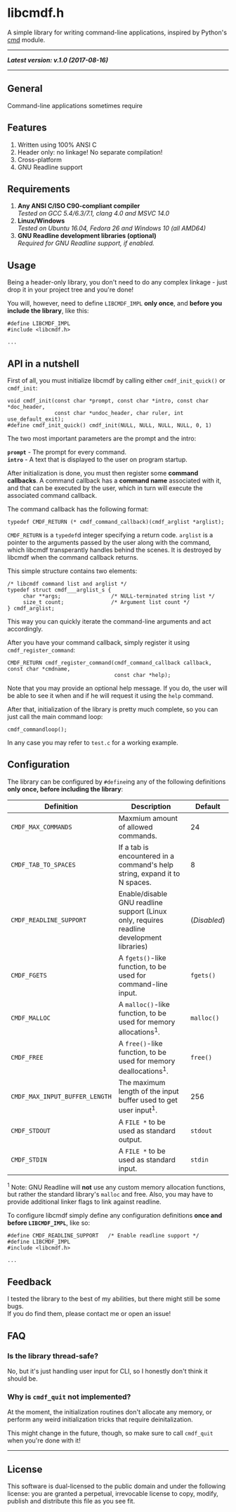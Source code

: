 libcmdf.h
=============
A simple library for writing command-line applications, inspired by Python's [cmd](https://docs.python.org/3/library/cmd.html) module.

----------------------------------------------

***Latest version: v.1.0 (2017-08-16)***

----------------------------------------------

General
-------------------
Command-line applications sometimes require 

Features
--------
1. Written using 100% ANSI C
2. Header only: no linkage! No separate compilation!
3. Cross-platform
4. GNU Readline support

Requirements
------------
1. **Any ANSI C/ISO C90-compliant compiler**
<br />*Tested on GCC 5.4/6.3/7.1, clang 4.0 and MSVC 14.0*
2. **Linux/Windows**
<br />*Tested on Ubuntu 16.04, Fedora 26 and Windows 10 (all AMD64)*
3. **GNU Readline development libraries (optional)**
<br />*Required for GNU Readline support, if enabled.*

Usage
------
Being a header-only library, you don't need to do any complex linkage - just drop it in your project tree and you're done!

You will, however, need to define <code>LIBCMDF_IMPL</code> **only once**, and **before you include the library**, like this:

```
#define LIBCMDF_IMPL
#include <libcmdf.h>

...
```

API in a nutshell
--------------------
First of all, you must initialize libcmdf by calling either `cmdf_init_quick()` or `cmdf_init`:
```
void cmdf_init(const char *prompt, const char *intro, const char *doc_header,
               const char *undoc_header, char ruler, int use_default_exit);
#define cmdf_init_quick() cmdf_init(NULL, NULL, NULL, NULL, 0, 1)
```

The two most important parameters are the prompt and the intro:

**<code>prompt</code>** - The prompt for every command. <br />
**<code>intro</code>** - A text that is displayed to the user on program startup. <br />

After initialization is done, you must then register some **command callbacks**.
A command callback has a **command name** associated with it, and that can be executed
by the user, which in turn will execute the associated command callback.

The command callback has the following format:
```
typedef CMDF_RETURN (* cmdf_command_callback)(cmdf_arglist *arglist);
```

<code>CMDF_RETURN</code> is a <code>typedef</code>d integer specifying a return code.
<code>arglist</code> is a pointer to the arguments passed by the user along with the command,
which libcmdf transperantly handles behind the scenes. It is destroyed by libcmdf when the command callback
returns.

This simple structure contains two elements:
```
/* libcmdf command list and arglist */
typedef struct cmdf___arglist_s {
     char **args;                /* NULL-terminated string list */
     size_t count;               /* Argument list count */
} cmdf_arglist;

```

This way you can quickly iterate the command-line arguments and act accordingly.

After you have your command callback, simply register it using `cmdf_register_command`:
```
CMDF_RETURN cmdf_register_command(cmdf_command_callback callback, const char *cmdname,
                                  const char *help);
```

Note that you may provide an optional help message. If you do, the user will be able to see it when and if
he will request it using the `help` command.

After that, initialization of the library is pretty much complete, so you can just call the main command loop:
```
cmdf_commandloop();
```

In any case you may refer to <code>test.c</code> for a working example.


Configuration
---------------
The library can be configured by <code>#define</code>ing any of the following definitions **only once, before including the library**:
<br />

|Definition|Description|Default|
|----------|-----------|-------|
|<code>CMDF_MAX_COMMANDS</code>|Maxmium amount of allowed commands.|24|
|<code>CMDF_TAB_TO_SPACES</code>|If a tab is encountered in a command's help string, expand it to N spaces.|8|
|<code>CMDF_READLINE_SUPPORT</code>|Enable/disable GNU readline support (Linux only, requires readline development libraries)|(*Disabled*)|
|<code>CMDF_FGETS</code>|A <code>fgets()</code>-like function, to be used for command-line input.|<code>fgets()</code>|
|<code>CMDF_MALLOC</code>|A <code>malloc()</code>-like function, to be used for memory allocations<sup>1</sup>.|<code>malloc()</code>|
|<code>CMDF_FREE</code>|A <code>free()</code>-like function, to be used for memory deallocations<sup>1</sup>.|<code>free()</code>|
|<code>CMDF_MAX_INPUT_BUFFER_LENGTH</code>|The maximum length of the input buffer used to get user input<sup>1</sup>.|256|
|<code>CMDF_STDOUT</code>|A <code>FILE *</code> to be used as standard output.|<code>stdout</code>|
|<code>CMDF_STDIN</code>|A <code>FILE *</code> to be used as standard input.|<code>stdin</code>|

<sup>1</sup> Note: GNU Readline will **not** use any custom memory allocation functions, but rather the standard library's <code>malloc</code> and </code>free</code>. Also, you may have to provide additional linker flags to link against readline.

To configure libcmdf simply define any configuration definitions **once and before <code>LIBCMDF_IMPL</code>**, like so:
```
#define CMDF_READLINE_SUPPORT   /* Enable readline support */
#define LIBCMDF_IMPL
#include <libcmdf.h>

...
```

Feedback
---------
I tested the library to the best of my abilities, but there might still be some bugs. <br />
If you do find them, please contact me or open an issue!

FAQ
----
### Is the library thread-safe?
No, but it's just handling user input for CLI, so I honestly don't think it should be.

### Why is <code>cmdf_quit</code> not implemented?
At the moment, the initialization routines don't allocate any memory, or perform any weird
initialization tricks that require deinitalization.

This might change in the future, though, so make sure to call <code>cmdf_quit</code> when you're done with it!

-------------------------------------------------------------------------------------------------------

License
--------
This software is dual-licensed to the public domain and under the following license:
you are granted a perpetual, irrevocable license to copy, modify,
publish and distribute this file as you see fit.
